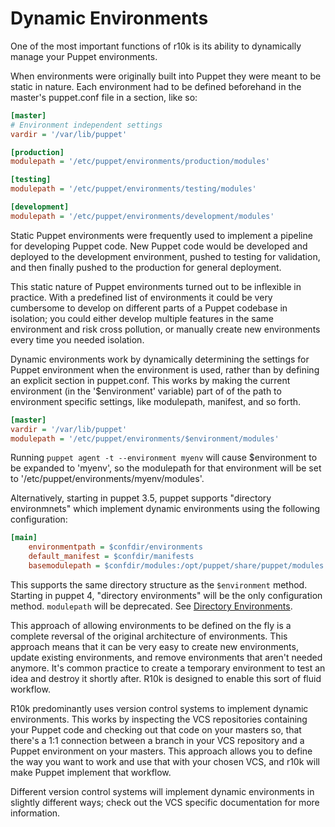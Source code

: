 Dynamic Environments
====================

One of the most important functions of r10k is its ability to dynamically manage
your Puppet environments.

When environments were originally built into Puppet they were meant to be static
in nature. Each environment had to be defined beforehand in the master's
puppet.conf file in a section, like so:

```ini
[master]
# Environment independent settings
vardir = '/var/lib/puppet'

[production]
modulepath = '/etc/puppet/environments/production/modules'

[testing]
modulepath = '/etc/puppet/environments/testing/modules'

[development]
modulepath = '/etc/puppet/environments/development/modules'
```

Static Puppet environments were frequently used to implement a pipeline for
developing Puppet code. New Puppet code would be developed and deployed to the
development environment, pushed to testing for validation, and then finally
pushed to the production for general deployment.

This static nature of Puppet environments turned out to be inflexible in
practice. With a predefined list of environments it could be very cumbersome to
develop on different parts of a Puppet codebase in isolation; you could either
develop multiple features in the same environment and risk cross pollution, or
manually create new environments every time you needed isolation.

Dynamic environments work by dynamically determining the settings for Puppet
environment when the environment is used, rather than by defining an explicit
section in puppet.conf. This works by making the current environment (in the
'$environment' variable) part of of the path to environment specific settings,
like modulepath, manifest, and so forth.

```ini
[master]
vardir = '/var/lib/puppet'
modulepath = '/etc/puppet/environments/$environment/modules'
```

Running `puppet agent -t --environment myenv` will cause $environment to be
expanded to 'myenv', so the modulepath for that environment will be set to 
'/etc/puppet/environments/myenv/modules'.

Alternatively, starting in puppet 3.5, puppet supports "directory environmnets"
which implement dynamic environments using the following configuration:

```ini
[main]
    environmentpath = $confdir/environments
    default_manifest = $confdir/manifests
    basemodulepath = $confdir/modules:/opt/puppet/share/puppet/modules
```

This supports the same directory structure as the `$environment` method.
Starting in puppet 4, "directory environments" will be the only configuration
method. `modulepath` will be deprecated. See [Directory
Environments](https://docs.puppetlabs.com/puppet/latest/reference/environments_configuring.html).


This approach of allowing environments to be defined on the fly is a complete
reversal of the original architecture of environments. This approach means that
it can be very easy to create new environments, update existing environments,
and remove environments that aren't needed anymore. It's common practice
to create a temporary environment to test an idea and destroy it shortly after.
R10k is designed to enable this sort of fluid workflow.

R10k predominantly uses version control systems to implement dynamic
environments. This works by inspecting the VCS repositories containing your
Puppet code and checking out that code on your masters so, that there's a 1:1
connection between a branch in your VCS repository and a Puppet environment on
your masters. This approach allows you to define the way you want to work and
use that with your chosen VCS, and r10k will make Puppet implement that
workflow.

Different version control systems will implement dynamic environments in
slightly different ways; check out the VCS specific documentation for more
information.
